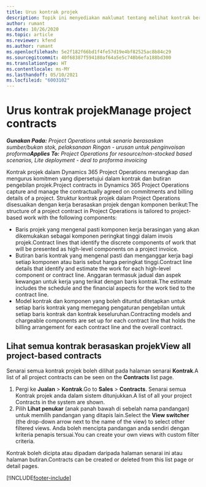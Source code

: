 ```yaml
---
title: Urus kontrak projek
description: Topik ini menyediakan maklumat tentang melihat kontrak berasaskan projek.
author: rumant
ms.date: 10/26/2020
ms.topic: article
ms.reviewer: kfend
ms.author: rumant
ms.openlocfilehash: 5e2f182f66bd1f4fe57d19e4bf82525ac8b84c29
ms.sourcegitcommit: 40f68387f594180af64a5e5c748b6efa188bd300
ms.translationtype: HT
ms.contentlocale: ms-MY
ms.lasthandoff: 05/10/2021
ms.locfileid: "6003102"
---
```

# <a name="manage-project-contracts"></a><span data-ttu-id="ac931-103">Urus kontrak projek</span><span class="sxs-lookup"><span data-stu-id="ac931-103">Manage project contracts</span></span>

<span data-ttu-id="ac931-104">_**Gunakan Pada:** Project Operations untuk senario berasaskan sumber/bukan stok, pelaksanaan Ringan - urusan untuk penginvoisan proforma_</span><span class="sxs-lookup"><span data-stu-id="ac931-104">_**Applies To:** Project Operations for resource/non-stocked based scenarios, Lite deployment - deal to proforma invoicing_</span></span>

<span data-ttu-id="ac931-105">Kontrak projek dalam Dynamics 365 Project Operations menangkap dan mengurus komitmen yang dipersetujui dalam kontrak dan butiran pengebilan projek.</span><span class="sxs-lookup"><span data-stu-id="ac931-105">Project contracts in Dynamics 365 Project Operations capture and manage the contractually agreed on commitments and billing details of a project.</span></span> <span data-ttu-id="ac931-106">Struktur kontrak projek dalam Project Operations disesuaikan dengan kerja berasaskan projek dengan komponen berikut:</span><span class="sxs-lookup"><span data-stu-id="ac931-106">The structure of a project contract in Project Operations is tailored to project-based work with the following components:</span></span>

- <span data-ttu-id="ac931-107">Baris projek yang mengenal pasti komponen kerja berasingan yang akan dikemukakan sebagai komponen peringkat tinggi dalam invois projek.</span><span class="sxs-lookup"><span data-stu-id="ac931-107">Contract lines that identify the discrete components of work that will be presented as high-level components on a project invoice.</span></span>
- <span data-ttu-id="ac931-108">Butiran baris kontrak yang mengenal pasti dan menganggar kerja bagi setiap komponen atau baris sebut harga peringkat tinggi.</span><span class="sxs-lookup"><span data-stu-id="ac931-108">Contract line details that identify and estimate the work for each high-level component or contract line.</span></span> <span data-ttu-id="ac931-109">Anggaran termasuk jadual dan aspek kewangan untuk kerja yang terikat dengan baris kontrak.</span><span class="sxs-lookup"><span data-stu-id="ac931-109">The estimate includes the schedule and the financial aspects for the work tied to the contract line.</span></span>
- <span data-ttu-id="ac931-110">Model kontrak dan komponen yang boleh dituntut ditetapkan untuk setiap baris kontrak yang memegang pengaturan pengebilan untuk setiap baris kontrak dan kontrak keseluruhan.</span><span class="sxs-lookup"><span data-stu-id="ac931-110">Contracting models and chargeable components are set up for each contract line that holds the billing arrangement for each contract line and the overall contract.</span></span>

## <a name="view-all-project-based-contracts"></a><span data-ttu-id="ac931-111">Lihat semua kontrak berasaskan projek</span><span class="sxs-lookup"><span data-stu-id="ac931-111">View all project-based contracts</span></span>

<span data-ttu-id="ac931-112">Senarai semua kontrak projek boleh dilihat pada halaman senarai **Kontrak**.</span><span class="sxs-lookup"><span data-stu-id="ac931-112">A list of all project contracts can be seen on the **Contracts** list page.</span></span> 

1. <span data-ttu-id="ac931-113">Pergi ke **Jualan** > **Kontrak**.</span><span class="sxs-lookup"><span data-stu-id="ac931-113">Go to **Sales** > **Contracts**.</span></span> <span data-ttu-id="ac931-114">Senarai semua Kontrak projek anda dalam sistem ditunjukkan.</span><span class="sxs-lookup"><span data-stu-id="ac931-114">A list of all your project Contracts in the system are shown.</span></span> 
2. <span data-ttu-id="ac931-115">Pilih **Lihat penukar** (anak panah bawah di sebelah nama pandangan) untuk memilih pandangan yang ditapis lain.</span><span class="sxs-lookup"><span data-stu-id="ac931-115">Select the **View switcher** (the drop-down arrow next to the name of the view) to select other filtered views.</span></span> <span data-ttu-id="ac931-116">Anda boleh mencipta pandangan anda sendiri dengan kriteria penapis tersuai.</span><span class="sxs-lookup"><span data-stu-id="ac931-116">You can create your own views with custom filter criteria.</span></span>

<span data-ttu-id="ac931-117">Kontrak boleh dicipta atau dipadam daripada halaman senarai ini atau halaman butiran.</span><span class="sxs-lookup"><span data-stu-id="ac931-117">Contracts can be created or deleted from this list page or detail pages.</span></span>


[!INCLUDE[footer-include](../../includes/footer-banner.md)]